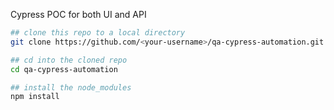 Cypress POC for both UI and API

```bash
## clone this repo to a local directory
git clone https://github.com/<your-username>/qa-cypress-automation.git

## cd into the cloned repo
cd qa-cypress-automation

## install the node_modules
npm install
```